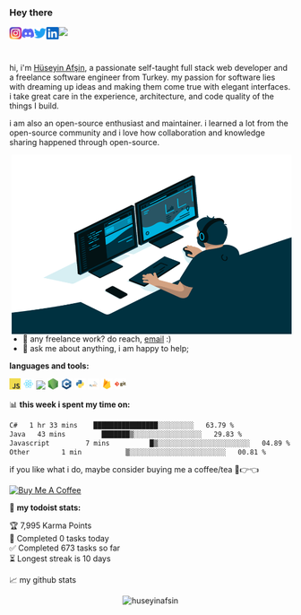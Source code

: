 ### Hey there 
<a href="https://www.instagram.com//">
  <img align="left" alt="Hüseyin Afşin's Instagram" width="22px" src="https://raw.githubusercontent.com/huseyinafsin/huseyinafsin/main/assets/instagram.png" />
</a>
<a href="https://discord.gg/">
  <img align="left" alt="Hüseyin Afşin's Discord" width="22px" src="https://raw.githubusercontent.com/huseyinafsin/huseyinafsin/main/assets/discord.svg" />
</a>
<a href="https://twitter.com/">
  <img align="left" alt="Hüseyin Afşin | Twitter" width="22px" src="https://raw.githubusercontent.com/huseyinafsin/huseyinafsin/main/assets/twitter.svg" />
</a>
<a href="https://www.linkedin.com/in/huseyinafsin/">
  <img align="left" alt="Hüseyin Afşin's LinkedIN" width="22px" src="https://raw.githubusercontent.com/huseyinafsin/huseyinafsin/main/assets/linkedin.svg" />
</a>

![](https://visitor-badge.glitch.me/badge?page_id=huseyinafsin.huseyinafsin)

<br />

hi, i'm [Hüseyin Afşin](https://licanetwork.com/), a passionate self-taught full stack web developer and a freelance software engineer from Turkey. my passion for software lies with dreaming up ideas and making them come true with elegant interfaces. i take great care in the experience, architecture, and code quality of the things I build.

i am also an open-source enthusiast and maintainer. i learned a lot from the open-source community and i love how collaboration and knowledge sharing happened through open-source.


  <img align="right" alt="GIF" src="https://github.com/huseyinafsin/huseyinafsin/blob/main/blob/code.gif?raw=true" width="500" height="320" />
  
- 💼 any freelance work? do reach, [email](mailto:huseyinone@outlook.com) :)
- 💬 ask me about anything, i am happy to help;

**languages and tools:**  

<code><img height="20" src="https://raw.githubusercontent.com/github/explore/80688e429a7d4ef2fca1e82350fe8e3517d3494d/topics/javascript/javascript.png"></code>
<code><img height="20" src="https://raw.githubusercontent.com/github/explore/80688e429a7d4ef2fca1e82350fe8e3517d3494d/topics/react/react.png"></code>
<code><img height="20" src="https://raw.githubusercontent.com/github/explore/5c058a388828bb5fde0bcafd4bc867b5bb3f26f3/topics/c#/c#.png"></code>
<code><img height="20" src="https://raw.githubusercontent.com/github/explore/80688e429a7d4ef2fca1e82350fe8e3517d3494d/topics/nodejs/nodejs.png"></code>
<code><img height="20" src="https://raw.githubusercontent.com/github/explore/80688e429a7d4ef2fca1e82350fe8e3517d3494d/topics/cpp/cpp.png"></code>
<code><img height="20" src="https://raw.githubusercontent.com/github/explore/80688e429a7d4ef2fca1e82350fe8e3517d3494d/topics/python/python.png"></code>
<code><img height="20" src="https://raw.githubusercontent.com/github/explore/80688e429a7d4ef2fca1e82350fe8e3517d3494d/topics/mysql/mysql.png"></code>
<code><img height="20" src="https://raw.githubusercontent.com/github/explore/80688e429a7d4ef2fca1e82350fe8e3517d3494d/topics/firebase/firebase.png"></code>
<code><img height="20" src="https://raw.githubusercontent.com/github/explore/80688e429a7d4ef2fca1e82350fe8e3517d3494d/topics/git/git.png"></code>

📊 **this week i spent my time on:**
<!--START_SECTION:waka-->

```text
C#   1 hr 33 mins    ████████████████░░░░░░░░░   63.79 %
Java   43 mins         ███████▒░░░░░░░░░░░░░░░░░   29.83 %
Javascript         7 mins          █▒░░░░░░░░░░░░░░░░░░░░░░░   04.89 %
Other        1 min           ▒░░░░░░░░░░░░░░░░░░░░░░░░   00.81 %
```

<!--END_SECTION:waka-->

if you like what i do, maybe consider buying me a coffee/tea 🥺👉👈

<a href="https://www.buymeacoffee.com/huseyinafsin" target="_blank"><img src="https://cdn.buymeacoffee.com/buttons/v2/default-red.png" alt="Buy Me A Coffee" width="150" ></a>

🚧 **my todoist stats:**
<!-- TODO-IST:START -->
🏆  7,995 Karma Points           
🌸  Completed 0 tasks today           
✅  Completed 673 tasks so far           
⏳  Longest streak is 10 days
<!-- TODO-IST:END -->


📈 my github stats

<p align="center"> <img src="https://github-readme-stats.vercel.app/api?username=huseyinafsin&show_icons=true&theme=gotham" alt="huseyinafsin" />



